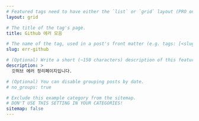 ```yaml
---
# Featured tags need to have either the `list` or `grid` layout (PRO only).
layout: grid

# The title of the tag's page.
title: Github 에러 모음

# The name of the tag, used in a post's front matter (e.g. tags: [<slug>]).
slug: err-github

# (Optional) Write a short (~150 characters) description of this featured tag.
description: >
  깃허브 에러 정리페이지입니다.

# (Optional) You can disable grouping posts by date.
# no_groups: true

# Exclude this example category from the sitemap.
# DON'T USE THIS SETTING IN YOUR CATEGORIES!
sitemap: false
---
```


